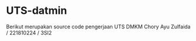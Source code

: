# UTS-datmin
Berikut merupakan source code pengerjaan UTS DMKM Chory Ayu Zulfaida / 221810224 / 3SI2
